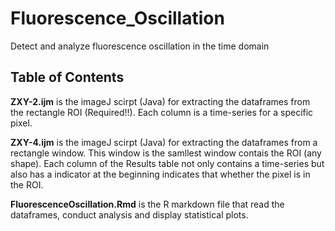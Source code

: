 # Fluorescence_Oscillation
Detect and analyze fluorescence oscillation in the time domain

## Table of Contents

**ZXY-2.ijm** is the imageJ scirpt (Java) for extracting the dataframes from the rectangle ROI (Required!!). Each column is a time-series for a specific pixel.

**ZXY-4.ijm** is the imageJ scirpt (Java) for extracting the dataframes from a rectangle window. This window is the samllest window contais the ROI (any shape). Each column of the Results table not only contains a time-series but also has a indicator at the beginning indicates that whether the pixel is in the ROI. 

**FluorescenceOscillation.Rmd** is the R markdown file that read the dataframes, conduct analysis and display statistical plots. 

